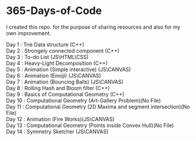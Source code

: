 # 365-Days-of-Code
I created this repo. for the purpose of sharing resources and also for my own improvement.

Day 1 : Trie Data structure (C++)  
Day 2 : Strongely connected component (C++)  
Day 3 : To-do List (JS\HTML\CSS)  
Day 4 : Heavy-Light Decomposition (C++)  
Day 5 : Animation (Simple interactive) (JS\CANVAS)  
Day 6 : Animation (Emoji) (JS\CANVAS)  
Day 7 : Animation (Bouncing Balls) (JS\CANVAS)  
Day 8 : Rolling Hash and Bloom filter (C++)  
Day 9 : Basics of Computational Geometry (C++)  
Day 10 : Computational Geometry (Art-Gallery Problem)(No File)  
Day 11 : Computational Geometry (2D Maxima and segment intersection)(No File)  
Day 12 : Animation (Fire Works)(JS\CANVAS)  
Day 13 : Computational Geometry (Points inside Convex Hull)(No File)  
Day 14 : Symmetry Sketcher (JS\CANVAS)  
